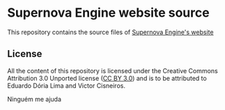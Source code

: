 # Supernova Engine website source

This repository contains the source files of [Supernova Engine's website](http://supernovaengine.org)

## License

All the content of this repository is licensed under the Creative Commons Attribution 3.0 Unported license ([CC BY 3.0](https://creativecommons.org/licenses/by/3.0/)) and is to be attributed to Eduardo Dória Lima and Victor Cisneiros.

Ninguém me ajuda
